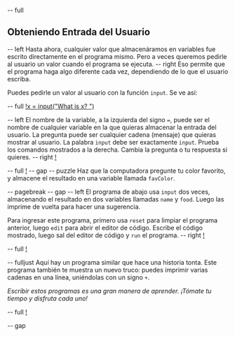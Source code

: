 -- full
## Obteniendo Entrada del Usuario
-- left
Hasta ahora, cualquier valor que almacenáramos en variables fue escrito directamente en el programa mismo. Pero a veces queremos pedirle al usuario un valor cuando el programa se ejecuta.
-- right
Eso permite que el programa haga algo diferente cada vez, dependiendo de lo que el usuario escriba.

Puedes pedirle un valor al usuario con la función `input`. Se ve así:

-- full
[!x = input("What is x? ")](p12-inputSyntax.png)

-- left
El nombre de la variable, a la izquierda del signo `=`, puede ser el nombre de cualquier variable en la que quieras almacenar la entrada del usuario. La pregunta puede ser cualquier cadena (mensaje) que quieras mostrar al usuario. La palabra `input` debe ser exactamente `input`.
Prueba los comandos mostrados a la derecha. Cambia la pregunta o tu respuesta si quieres.
-- right
[!](p12-rainbowPonyScreen.png)

-- full
[!](p12-askCapital.png)
-- gap
-- puzzle
Haz que la computadora pregunte tu color favorito, y almacene el resultado en una variable llamada `favColor`.

-- pagebreak
-- gap
-- left
El programa de abajo usa `input` dos veces, almacenando el resultado en dos variables llamadas `name` y `food`. Luego las imprime de vuelta para hacer una sugerencia.

Para ingresar este programa, primero usa `reset` para limpiar el programa anterior, luego `edit` para abrir el editor de código. Escribe el código mostrado, luego sal del editor de código y `run` el programa.
-- right
[!](p12-cookingBot.png)

-- full
[!](p12-listing1.png)

-- fulljust
Aquí hay un programa similar que hace una historia tonta. Este programa también te muestra un nuevo truco: puedes imprimir varias cadenas en una línea, uniéndolas con un signo `+`.

_Escribir estos programas es una gran manera de aprender. ¡Tómate tu tiempo y disfruta cada uno!_

-- full
[!](p12-listing2.png)

-- gap